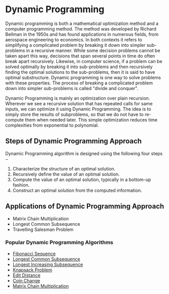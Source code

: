 # Dynamic Programming

Dynamic programming is both a mathematical optimization method and a computer programming method. The method was developed by Richard Bellman in the 1950s and has found applications in numerous fields, from aerospace engineering to economics. In both contexts it refers to simplifying a complicated problem by breaking it down into simpler sub-problems in a recursive manner. While some decision problems cannot be taken apart this way, decisions that span several points in time do often break apart recursively. Likewise, in computer science, if a problem can be solved optimally by breaking it into sub-problems and then recursively finding the optimal solutions to the sub-problems, then it is said to have optimal substructure. Dynamic programming is one way to solve problems with these properties. The process of breaking a complicated problem down into simpler sub-problems is called "divide and conquer".

Dynamic Programming is mainly an optimization over plain recursion. Wherever we see a recursive solution that has repeated calls for same inputs, we can optimize it using Dynamic Programming. The idea is to simply store the results of subproblems, so that we do not have to re-compute them when needed later. This simple optimization reduces time complexities from exponential to polynomial.


## Steps of Dynamic Programming Approach
Dynamic Programming algorithm is designed using the following four steps −

1. Characterize the structure of an optimal solution.
2. Recursively define the value of an optimal solution.
3. Compute the value of an optimal solution, typically in a bottom-up fashion.
4. Construct an optimal solution from the computed information.


## Applications of Dynamic Programming Approach
- Matrix Chain Multiplication
- Longest Common Subsequence
- Travelling Salesman Problem


### Popular Dynamic Programming Algorithms
* [Fibonacci Sequence](Fibonacci%20Sequence/README.md)
* [Longest Common Subsequence](Longest%20Common%20Subsequence/README.md)
* [Longest Increasing Subsequence](Longest%20Increasing%20Subsequence/README.md)
* [Knapsack Problem](Knapsack%20Problem/README.md)
* [Edit Distance](Edit%20Distance/README.md)
* [Coin Change](Coin%20Change/README.md)
* [Matrix Chain Multiplication](Matrix%20Chain%20Multiplication/README.md)
